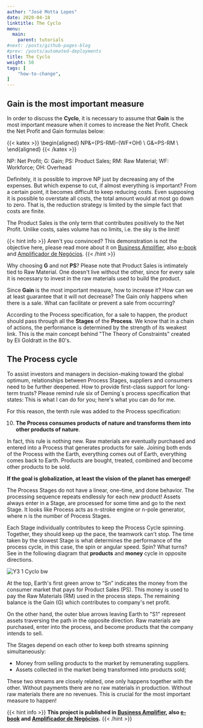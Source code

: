 ```yaml
---
author: "José Motta Lopes"
date: 2020-04-18
linktitle: The Cyclo
menu:
  main:
    parent: tutorials
#next: /posts/github-pages-blog
#prev: /posts/automated-deployments
title: The Cyclo
weight: 50
tags: [
    "how-to-change",
]
---
```


## Gain is the most important measure

In order to discuss the **Cyclo**, it is necessary to assume that **Gain** is the most important measure when it comes to increase the Net Profit. Check the Net Profit and Gain formulas below:

{{< katex >}}
\begin{aligned}
   NP&=(PS-RM)-(WF+OH) \\
   G&=PS-RM \\
\end{aligned}
{{< /katex >}}

NP: Net Profit; G: Gain; PS: Product Sales; RM: Raw Material; WF: Workforce; OH: Overhead

Definitely, it is possible to improve NP just by decreasing any of the expenses. But which expense to cut, if almost everything is important? From a certain point, it becomes difficult to keep reducing costs. Even supposing it is possible to overstate all costs, the total amount would at most go down to zero. That is, the reduction strategy is limited by the simple fact that costs are finite.

The Product Sales is the only term that contributes positively to the Net Profit. Unlike costs, sales volume has no limits, i.e. the sky is the limit!

{{< hint info >}}
Aren't you convinced? This demonstration is not the objective here, please read more about it on [Business Amplifier](https://www.amazon.com/Business-Amplifier-M-Sc-Motta-Lopes/dp/B083XGK14Q), also [e-book](https://www.amazon.com/Business-Amplifier-Jose-Motta-Lopes-ebook-dp-B086L6V6QY/dp/B086L6V6QY/) and [Amplificador de Negócios](https://www.amazon.com/M-Sc-Jose-Motta-Lopes/dp/8592301009).
{{< /hint >}}

Why choosing **G** and not **PS**? Please note that Product Sales is intimately tied to Raw Material. One doesn't live without the other, since for every sale it is necessary to invest in the raw materials used to build the product.

Since **Gain** is the most important measure, how to increase it? How can we at least guarantee that it will not decrease? The Gain only happens when there is a sale. What can facilitate or prevent a sale from occurring?

According to the Process specification, for a sale to happen, the product should pass through all the **Stages** of the **Process**. We know that in a chain of actions, the performance is determined by the strength of its weakest link. This is the main concept behind "The Theory of Constraints" created by Eli Goldratt in the 80's.

## The Process cycle

To assist investors and managers in decision-making toward the global optimum, relationships between Process Stages, suppliers and consumers need to be further deepened. How to provide first-class support for long-term trusts? Please remind rule six of Deming´s process specification that states: This is what I can do for you; here's what you can do for me.

For this reason, the tenth rule was added to the Process specification:

10. **The Process consumes products of nature and transforms them into other products of nature**.

In fact, this rule is nothing new. Raw materials are eventually purchased
and entered into a Process that generates products for sale. Joining both
ends of the Process with the Earth, everything comes out of Earth,
everything comes back to Earth. Products are bought, treated, combined
and become other products to be sold.

**If the goal is globalization, at least the vision of the planet has emerged!**

The Process Stages do not have a linear, one-time, and done behavior. The processing sequence repeats endlessly for each new product! Assets always enter in a Stage, are processed for some time and go to the next Stage. It looks like Process acts as n-stroke engine or n-pole generator, where n is the number of Process Stages.

Each Stage individually contributes to keep the Process Cycle spinning. Together, they  should keep up the pace, the teamwork can't stop. The time taken by the slowest Stage is what determines the performance of the process cycle, in this case, the spin or angular speed. Spin? What turns? See in the following diagram that **products** and **money** cycle in opposite directions.

![Y3 1 Cyclo bw](https://user-images.githubusercontent.com/86032/79046804-5dd41d00-7be9-11ea-9239-780095caaffb.png)

At the top, Earth's first green arrow to “Sn” indicates the money from the consumer market that pays for Product Sales (PS). This money is used to pay the Raw Materials (RM) used in the process steps. The remaining balance is the Gain (G) which contributes to company's net profit.

On the other hand, the outer blue arrows leaving Earth to "S1" represent assets traversing the path in the opposite direction. Raw materials are purchased, enter into the process, and become products that the company intends to sell.

The Stages depend on each other to keep both streams spinning simultaneously:

- Money from selling products to the market by remunerating suppliers.
- Assets collected in the market being transformed into products sold;

These two streams are closely related, one only happens together with the other. Without payments there are no raw materials in production. Without raw materials there are no revenues. This is crucial for the most important measure to happen!

{{< hint info >}}
**This project is published in [Business Amplifier](https://www.amazon.com/Business-Amplifier-M-Sc-Motta-Lopes/dp/B083XGK14Q), also [e-book](https://www.amazon.com/Business-Amplifier-Jose-Motta-Lopes-ebook-dp-B086L6V6QY/dp/B086L6V6QY/) and [Amplificador de Negócios](https://www.amazon.com/M-Sc-Jose-Motta-Lopes/dp/8592301009).**
{{< /hint >}}
